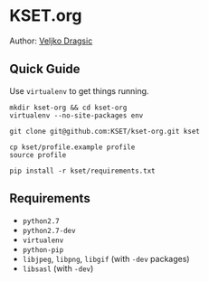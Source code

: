 KSET.org 
========

Author: [Veljko Dragsic](https://github.com/veljkodragsic)



## Quick Guide

Use `virtualenv` to get things running.

    mkdir kset-org && cd kset-org
    virtualenv --no-site-packages env

    git clone git@github.com:KSET/kset-org.git kset

    cp kset/profile.example profile
    source profile

    pip install -r kset/requirements.txt


## Requirements
  *  `python2.7` 
  *  `python2.7-dev` 
  *  `virtualenv` 
  *  `python-pip` 
  *  `libjpeg`, `libpng`, `libgif` (with `-dev` packages)
  *  `libsasl` (with `-dev`)
